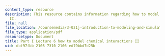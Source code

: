 ```yaml
---
content_type: resource
description: This resource contains information regarding how to model chemical interactions
  II.
file: null
file_location: /coursemedia/3-021j-introduction-to-modeling-and-simulation-spring-2012/dbf97fbb210573102106ed79bbd7d25b_MIT3_021JS12_P1_L6.pdf
file_type: application/pdf
resourcetype: Document
title: Part I Lecture 6 how to model chemical interactions II
uid: dbf97fbb-2105-7310-2106-ed79bbd7d25b
---
```

